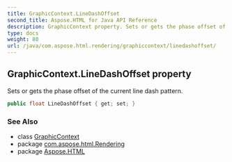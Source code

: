 ```yaml
---
title: GraphicContext.LineDashOffset
second_title: Aspose.HTML for Java API Reference
description: GraphicContext property. Sets or gets the phase offset of the current line dash pattern
type: docs
weight: 80
url: /java/com.aspose.html.rendering/graphiccontext/linedashoffset/
---
```

## GraphicContext.LineDashOffset property

Sets or gets the phase offset of the current line dash pattern.

```java
public float LineDashOffset { get; set; }
```

### See Also

* class [GraphicContext](../)
* package [com.aspose.html.Rendering](../../graphiccontext/)
* package [Aspose.HTML](../../../)
